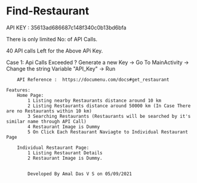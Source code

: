 # Find-Restaurant

API KEY : 35613ad686687c148f340c0b13bd6bfa

There is only limited No: of API Calls.

40 API calls Left for the Above APi Key.

Case 1:
    Api Calls Exceeded ?
        Generate a new Key -> Go To MainActivity -> Change the string Variable "API_Key" -> Run

        API Reference :  https://documenu.com/docs#get_restaurant

    Features:
        Home Page:
            1 Listing nearby Restaurants distance around 10 km
            2 Listing Restaurants distance around 50000 km (In Case There are no Restaurants within 10 km)
            3 Searching Restaurants (Restaurants will be searched by it's similar name through API Call)
            4 Restaurant Image is Dummy
            5 On Click Each Restaurant Naviagte to Individual Restaurant Page

        Individual Restaurant Page:
            1 Listing Restaurant Details
            2 Restaurant Image is Dummy.


            Developed By Amal Das V S on 05/09/2021